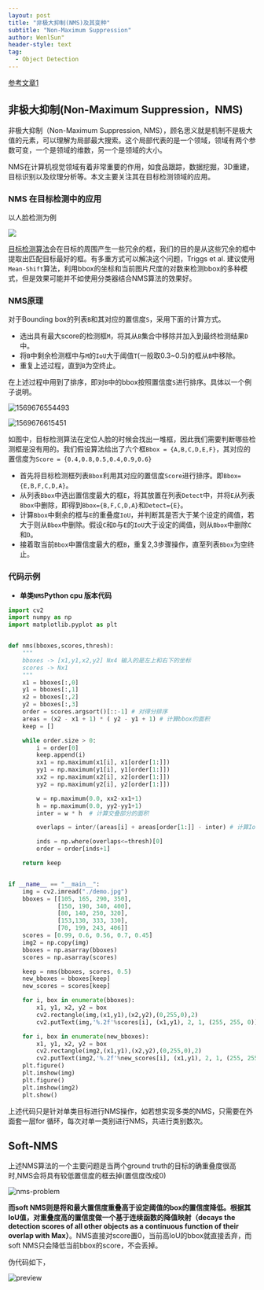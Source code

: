 ```yaml
---
layout: post
title: "非极大抑制(NMS)及其变种"
subtitle: "Non-Maximum Suppression"
author: WenlSun"
header-style: text
tag:
  - Object Detection
---
```


[参考文章1](https://www.cnblogs.com/makefile/p/nms.html)

## 非极大抑制(Non-Maximum Suppression，NMS)

非极大抑制（Non-Maximum Suppression, NMS），顾名思义就是机制不是极大值的元素，可以理解为局部最大搜索。这个局部代表的是一个领域，领域有两个参数可变，一个是领域的维数，另一个是领域的大小。

NMS在计算机视觉领域有着非常重要的作用，如食品跟踪，数据挖掘，3D重建，目标识别以及纹理分析等。本文主要关注其在目标检测领域的应用。



### NMS 在目标检测中的应用

以人脸检测为例

![](F:\Projects\wenliangsun.github.io\img\nms\demo.jpg)

[目标检测算法]()会在目标的周围产生一些冗余的框，我们的目的是从这些冗余的框中提取出匹配目标最好的框。有多重方式可以解决这个问题，Triggs et al. 建议使用`Mean-Shift`算法，利用bbox的坐标和当前图片尺度的对数来检测bbox的多种模式，但是效果可能并不如使用分类器结合NMS算法的效果好。

### NMS原理

对于Bounding box的列表`B`和其对应的置信度`S`，采用下面的计算方式。

+ 选出具有最大score的检测框`M`，将其从`B`集合中移除并加入到最终检测结果`D`中。
+ 将`B`中剩余检测框中与`M`的`IoU`大于阈值`T`(一般取0.3~0.5)的框从`B`中移除。
+ 重复上述过程，直到`B`为空终止。

在上述过程中用到了排序，即对`B`中的bbox按照置信度`S`进行排序。具体以一个例子说明。

![1569676554493](F:\Projects\wenliangsun.github.io\img\nms\img1.png)

![1569676615451](F:\Projects\wenliangsun.github.io\img\nms\img2.png)

如图中，目标检测算法在定位人脸的时候会找出一堆框，因此我们需要判断哪些检测框是没有用的。我们假设算法给出了六个框`Bbox = {A,B,C,D,E,F}`，其对应的置信度为`Score = {0.4,0.8,0.5,0.4,0.9,0.6}`

+ 首先将目标检测框列表`Bbox`利用其对应的置信度`Score`进行排序。即`Bbox={E,B,F,C,D,A}`。
+ 从列表`Bbox`中选出置信度最大的框`E`，将其放置在列表`Detect`中，并将`E`从列表`Bbox`中删除，即得到`Bbox={B,F,C,D,A}`和`Detect={E}`。
+  计算`Bbox`中剩余的框与`E`的重叠度`IoU`，并判断其是否大于某个设定的阈值，若大于则从`Bbox`中删除。假设`C`和`D`与`E`的`IoU`大于设定的阈值，则从`Bbox`中删除`C`和`D`。
+ 接着取当前`Bbox`中置信度最大的框`B`，重复2,3步骤操作，直至列表`Bbox`为空终止。

### 代码示例

+ **单类`NMS`Python cpu 版本代码** 

```python
import cv2
import numpy as np
import matplotlib.pyplot as plt


def nms(bboxes,scores,thresh):
    """
    bboxes -> [x1,y1,x2,y2] Nx4 输入的是左上和右下的坐标
    scores -> Nx1
    """
    x1 = bboxes[:,0]
    y1 = bboxes[:,1]
    x2 = bboxes[:,2]
    y2 = bboxes[:,3]
    order = scores.argsort()[::-1] # 对得分排序
    areas = (x2 - x1 + 1) * ( y2 - y1 + 1) # 计算bbox的面积
    keep = []

    while order.size > 0:
        i = order[0]
        keep.append(i)
        xx1 = np.maximum(x1[i], x1[order[1:]])
        yy1 = np.maximum(y1[i], y1[order[1:]])
        xx2 = np.maximum(x2[i], x2[order[1:]])
        yy2 = np.maximum(y2[i], y2[order[1:]])

        w = np.maximum(0.0, xx2-xx1+1)
        h = np.maximum(0.0, yy2-yy1+1)
        inter = w * h  # 计算交叠部分的面积

        overlaps = inter/(areas[i] + areas[order[1:]] - inter) # 计算IoU

        inds = np.where(overlaps<=thresh)[0]
        order = order[inds+1]

    return keep


if __name__ == "__main__":
    img = cv2.imread("./demo.jpg")
    bboxes = [[105, 165, 290, 350],
              [150, 190, 340, 400],
              [80, 140, 250, 320],
              [153,130, 333, 330],
              [70, 199, 243, 406]]
    scores = [0.99, 0.6, 0.56, 0.7, 0.45]
    img2 = np.copy(img)
    bboxes = np.asarray(bboxes)
    scores = np.asarray(scores)

    keep = nms(bboxes, scores, 0.5)
    new_bboxes = bboxes[keep]
    new_scores = scores[keep]

    for i, box in enumerate(bboxes):
        x1, y1, x2, y2 = box
        cv2.rectangle(img,(x1,y1),(x2,y2),(0,255,0),2)
        cv2.putText(img,'%.2f'%scores[i], (x1,y1), 2, 1, (255, 255, 0))

    for i, box in enumerate(new_bboxes):
        x1, y1, x2, y2 = box
        cv2.rectangle(img2,(x1,y1),(x2,y2),(0,255,0),2)
        cv2.putText(img2,'%.2f'%new_scores[i], (x1,y1), 2, 1, (255, 255, 0))
    plt.figure()
    plt.imshow(img)
    plt.figure()
    plt.imshow(img2)
    plt.show()
```

上述代码只是针对单类目标进行NMS操作，如若想实现多类的NMS，只需要在外面套一层for 循环，每次对单一类别进行NMS，共进行类别数次。



## Soft-NMS

上述NMS算法的一个主要问题是当两个ground truth的目标的确重叠度很高时,NMS会将具有较低置信度的框去掉(置信度改成0)

![nms-problem](F:\Projects\wenliangsun.github.io\img\nms\img4.png)

**而soft NMS则是将和最大置信度重叠高于设定阈值的box的置信度降低。根据其IoU值，对重叠度高的置信度做一个基于连续函数的降值映射（decays the detection scores of all other objects as a continuous function of their overlap with Max）**。NMS直接对score置0，当前高IoU的bbox就直接丢弃，而soft NMS只会降低当前bbox的score，不会丢掉。

伪代码如下，

![preview](F:\Projects\wenliangsun.github.io\img\nms\img3.jpg)


